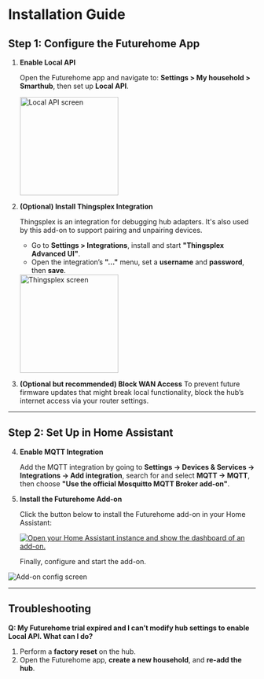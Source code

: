 # Installation Guide

## Step 1: Configure the Futurehome App

1. **Enable Local API**

   Open the Futurehome app and navigate to:
   **Settings > My household > Smarthub**, then set up **Local API**.

   <img src="https://raw.githubusercontent.com/adrianjagielak/home-assistant-futurehome/refs/heads/master/docs/assets/installation_local_api.jpg" alt="Local API screen" width="200">

3. **(Optional) Install Thingsplex Integration**

   Thingsplex is an integration for debugging hub adapters. It's also used by this add-on to support pairing and unpairing devices.

   * Go to **Settings > Integrations**, install and start **"Thingsplex Advanced UI"**.
   * Open the integration’s **"..."** menu, set a **username** and **password**, then **save**.

   <img src="https://raw.githubusercontent.com/adrianjagielak/home-assistant-futurehome/refs/heads/master/docs/assets/installation_thingsplex.jpg" alt="Thingsplex screen" width="200">

4. **(Optional but recommended) Block WAN Access**
   To prevent future firmware updates that might break local functionality, block the hub’s internet access via your router settings.

---

## Step 2: Set Up in Home Assistant

4. **Enable MQTT Integration**

   Add the MQTT integration by going to **Settings → Devices & Services → Integrations → Add integration**, search for and select **MQTT → MQTT**, then choose **"Use the official Mosquitto MQTT Broker add-on"**.

5. **Install the Futurehome Add-on**

   Click the button below to install the Futurehome add-on in your Home Assistant:
   
   [![Open your Home Assistant instance and show the dashboard of an add-on.](https://my.home-assistant.io/badges/supervisor_addon.svg)](https://my.home-assistant.io/redirect/supervisor_addon/?addon=6b454d71_futurehome&repository_url=https%3A%2F%2Fgithub.com%2Fadrianjagielak%2Fhome-assistant-futurehome)
   
   Finally, configure and start the add-on.

<img src="https://raw.githubusercontent.com/adrianjagielak/home-assistant-futurehome/refs/heads/master/docs/assets/installation_ha_config.jpg" alt="Add-on config screen">

---

## Troubleshooting

**Q: My Futurehome trial expired and I can’t modify hub settings to enable Local API. What can I do?**

1. Perform a **factory reset** on the hub.
2. Open the Futurehome app, **create a new household**, and **re-add the hub**.
